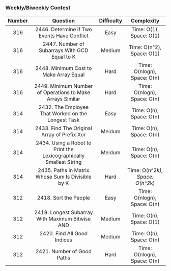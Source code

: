 ### Weekly/Biweekly Contest

| Number | Question | Difficulty | Complexity |
| :---: | :---: | :---: | :---: |
| 316 | 2446. Determine if Two Events Have Conflict | Easy | Time: O(1), Space: O(1) |
| 316 | 2447. Number of Subarrays With GCD Equal to K | Medium | Time: O(n^2), Space: O(1) |
| 316 | 2448. Minimum Cost to Make Array Equal | Hard | Time: O(nlogn), Space: O(n) |
| 316 | 2449. Minimum Number of Operations to Make Arrays Similar | Hard | Time: O(nlogn), Space: O(n) |
| 314 | 2432. The Employee That Worked on the Longest Task | Easy | Time: O(n), Space: O(n) |
| 314 | 2433. Find The Original Array of Prefix Xor | Meidum | Time: O(n), Space: O(n) |
| 314 | 2434. Using a Robot to Print the Lexicographically Smallest String | Meidum | Time: O(n), Space: O(n) |
| 314 | 2435. Paths in Matrix Whose Sum Is Divisible by K | Hard | Time: O(n^2*k), Space: O(n^2*k) |
| 312 | 2418. Sort the People | Easy | Time: O(nlogn), Space: O(n) |
| 312 | 2419. Longest Subarray With Maximum Bitwise AND | Medium | Time: O(n), Space: O(1) |
| 312 | 2420. Find All Good Indices | Medium | Time: O(n), Space: O(n) |
| 312 | 2421. Number of Good Paths | Hard | Time: O(nlogn), Space: O(n) |
